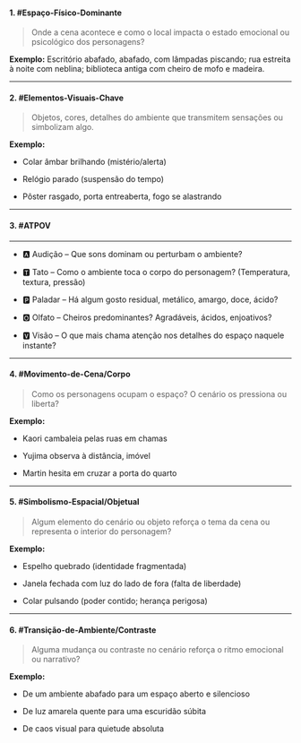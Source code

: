 #### **1. #Espaço-Físico-Dominante**

> Onde a cena acontece e como o local impacta o estado emocional ou psicológico dos personagens?

**Exemplo:** Escritório abafado, abafado, com lâmpadas piscando; rua estreita à noite com neblina; biblioteca antiga com cheiro de mofo e madeira.

---

#### **2. #Elementos-Visuais-Chave**

> Objetos, cores, detalhes do ambiente que transmitem sensações ou simbolizam algo.

**Exemplo:**

- Colar âmbar brilhando (mistério/alerta)
    
- Relógio parado (suspensão do tempo)
    
- Pôster rasgado, porta entreaberta, fogo se alastrando
    

---

#### 3. #ATPOV 
---
* 🅰️ Audição – Que sons dominam ou perturbam o ambiente?

* 🆃 Tato – Como o ambiente toca o corpo do personagem? (Temperatura, textura, pressão)

* 🅿️ Paladar – Há algum gosto residual, metálico, amargo, doce, ácido?

* 🅾️ Olfato – Cheiros predominantes? Agradáveis, ácidos, enjoativos?

* 🆅 Visão – O que mais chama atenção nos detalhes do espaço naquele instante?
---

#### **4. #Movimento-de-Cena/Corpo**

> Como os personagens ocupam o espaço? O cenário os pressiona ou liberta?

**Exemplo:**

- Kaori cambaleia pelas ruas em chamas
    
- Yujima observa à distância, imóvel
    
- Martin hesita em cruzar a porta do quarto
    

---

#### **5. #Simbolismo-Espacial/Objetual**

> Algum elemento do cenário ou objeto reforça o tema da cena ou representa o interior do personagem?

**Exemplo:**

- Espelho quebrado (identidade fragmentada)
    
- Janela fechada com luz do lado de fora (falta de liberdade)
    
- Colar pulsando (poder contido; herança perigosa)
    

---

#### **6. #Transição-de-Ambiente/Contraste**

> Alguma mudança ou contraste no cenário reforça o ritmo emocional ou narrativo?

**Exemplo:**

- De um ambiente abafado para um espaço aberto e silencioso
    
- De luz amarela quente para uma escuridão súbita
    
- De caos visual para quietude absoluta